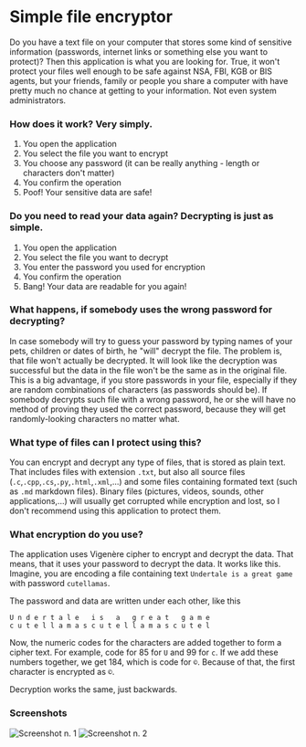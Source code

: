 # Simple file encryptor
Do you have a text file on your computer that stores some kind of sensitive information (passwords, internet links or something else you want to protect)?
Then this application is what you are looking for. True, it won't protect your files well enough to be safe against NSA, FBI, KGB or BIS agents, but your friends, family or people you share a computer with have pretty much no chance at getting to your information. Not even system administrators.

### How does it work? Very simply.
1) You open the application
2) You select the file you want to encrypt
3) You choose any password (it can be really anything - length or characters don't matter)
4) You confirm the operation
5) Poof! Your sensitive data are safe!

### Do you need to read your data again? Decrypting is just as simple.
1) You open the application
2) You select the file you want to decrypt
3) You enter the password you used for encryption
4) You confirm the operation
5) Bang! Your data are readable for you again!

### What happens, if somebody uses the wrong password for decrypting?
In case somebody will try to guess your password by typing names of your pets, children or dates of birth, he "will" decrypt the file. The problem is, that file won't actually be decrypted. It will look like the decryption was successful but the data in the file won't be the same as in the original file.
This is a big advantage, if you store passwords in your file, especially if they are random combinations of characters (as passwords should be). If somebody decrypts such file with a wrong password, he or she will have no method of proving they used the correct password, because they will get randomly-looking characters no matter what.

### What type of files can I protect using this?
You can encrypt and decrypt any type of files, that is stored as plain text. That includes files with extension `.txt`, but also all source files (`.c`,`.cpp`,`.cs`,`.py`,`.html`,`.xml`,...) and some files containing formated text (such as `.md` markdown files).
Binary files (pictures, videos, sounds, other applications,...) will usually get corrupted while encryption and lost, so I don't recommend using this application to protect them.

### What encryption do you use?
The application uses Vigenère cipher to encrypt and decrypt the data. That means, that it uses your password to decrypt the data. It works like this. Imagine, you are encoding a file containing text `Undertale is a great game` with password `cutellamas`.

The password and data are written under each other, like this
```
U n d e r t a l e   i s   a   g r e a t   g a m e
c u t e l l a m a s c u t e l l a m a s c u t e l
```
Now, the numeric codes for the characters are added together to form a cipher text. For example, code for 85 for `U` and 99 for `c`. If we add these numbers together, we get 184, which is code for `©`. Because of that, the first character is encrypted as `©`.

Decryption works the same, just backwards.

### Screenshots
![Screenshot n. 1](https://i.postimg.cc/PqcCXNQM/1.png)
![Screenshot n. 2](https://i.postimg.cc/V6Cdd17P/2.png)
